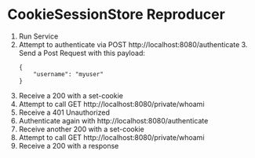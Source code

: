 CookieSessionStore Reproducer
==============================

1. Run Service
2. Attempt to authenticate via POST http://localhost:8080/authenticate
   3. Send a Post Request with this payload:
   ```
   {
       "username": "myuser"
   }
   ```
3. Receive a 200 with a set-cookie
4. Attempt to call GET http://localhost:8080/private/whoami
5. Receive a 401 Unauthorized
6. Authenticate again with http://localhost:8080/authenticate
7. Receive another 200 with a set-cookie
8. Attempt to call GET http://localhost:8080/private/whoami
9. Receive a 200 with a response
